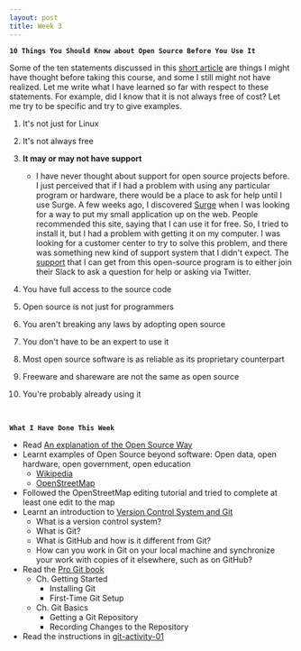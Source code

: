 ```yaml
---
layout: post
title: Week 3
---
```


**`10 Things You Should Know about Open Source Before You Use It`**

Some of the ten statements discussed in this [short article](https://www.techrepublic.com/blog/10-things/10-things-you-should-know-about-open-source-before-you-use-it/) are things I might have thought before taking this course, and some I still might not have realized. Let me write what I have learned so far with respect to these statements. For example, did I know that it is not always free of cost? Let me try to be specific and try to give examples.

1. It's not just for Linux
2. It's not always free
3. **It may or may not have support**
    - I have never thought about support for open source projects before. I just perceived that if I had a problem with using any particular program or hardware, there would be a place to ask for help until I use Surge. A few weeks ago, I discovered [Surge](https://surge.sh/) when I was looking for a way to put my small application up on the web. People recommended this site, saying that I can use it for free. So, I tried to install it, but I had a problem with getting it on my computer. I was looking for a customer center to try to solve this problem, and there was something new kind of support system that I didn't expect. The [support](https://surge.sh/help/) that I can get from this open-source program is to either join their Slack to ask a question for help or asking via Twitter.
  
4. You have full access to the source code
5. Open source is not just for programmers
6. You aren't breaking any laws by adopting open source
7. You don't have to be an expert to use it
8. Most open source software is as reliable as its proprietary counterpart  
9. Freeware and shareware are not the same as open source  
10. You're probably already using it


&nbsp;
&nbsp;
&nbsp;

**`What I Have Done This Week`**
  - Read [An explanation of the Open Source Way](https://opensource.com/open-source-way)
  - Learnt examples of Open Source beyond software: Open data, open hardware, open government, open education
    - [Wikipedia](https://www.wikipedia.org/)
    - [OpenStreetMap](https://www.openstreetmap.org/)  
  - Followed the OpenStreetMap editing tutorial and tried to complete at least one edit to the map  
  - Learnt an introduction to [Version Control System and Git](http://www.compsci.hunter.cuny.edu/~sweiss/course_materials/csci395.86/slides/version_control_systems.html#1)
    - What is a version control system?
    - What is Git?
    - What is GitHub and how is it different from Git?
    - How can you work in Git on your local machine and synchronize your work with copies of it elsewhere, such as on GitHub? 
  - Read the [Pro Git book](https://git-scm.com/book/en/v2)
    - Ch. Getting Started
      - Installing Git
      - First-Time Git Setup
    - Ch. Git Basics
      - Getting a Git Repository
      - Recording Changes to the Repository
  - Read the instructions in [git-activity-01](https://github.com/hunter-college-ossd-fall-2019/git-activity-01)

  



